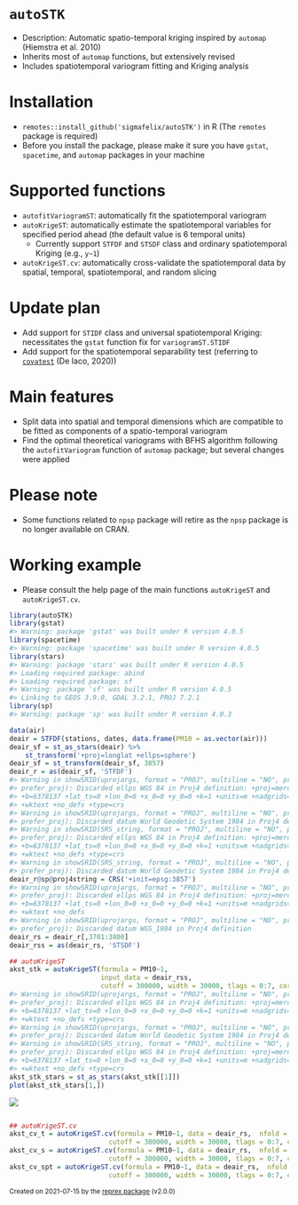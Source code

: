 # `autoSTK`
- Description: Automatic spatio-temporal kriging inspired by `automap` (Hiemstra et al. 2010)
- Inherits most of `automap` functions, but extensively revised
- Includes spatiotemporal variogram fitting and Kriging analysis

# Installation
- `remotes::install_github('sigmafelix/autoSTK')` in R (The `remotes` package is required)
- Before you install the package, please make it sure you have `gstat`, `spacetime`, and `automap` packages in your machine

# Supported functions
- `autofitVariogramST`: automatically fit the spatiotemporal variogram
- `autoKrigeST`: automatically estimate the spatiotemporal variables for specified period ahead (the default value is 6 temporal units)
    - Currently support `STFDF` and `STSDF` class and ordinary spatiotemporal Kriging (e.g., `y~1`)
- `autoKrigeST.cv`: automatically cross-validate the spatiotemporal data by spatial, temporal, spatiotemporal, and random slicing

# Update plan
- Add support for `STIDF` class and universal spatiotemporal Kriging: necessitates the `gstat` function fix for `variogramST.STIDF`
- Add support for the spatiotemporal separability test (referring to [`covatest`](https://cran.r-project.org/web/packages/covatest/index.html) (De Iaco, 2020))

# __Main features__
+ Split data into spatial and temporal dimensions which are compatible to be fitted as components of a spatio-temporal variogram
+ Find the optimal theoretical variograms with BFHS algorithm following the `autofitVariogram` function of `automap` package; but several changes were applied

# Please note
- Some functions related to `npsp` package will retire as the `npsp` package is no longer available on CRAN.

# Working example
- Please consult the help page of the main functions `autoKrigeST` and `autoKrigeST.cv`.

``` r
library(autoSTK)
library(gstat)
#> Warning: package 'gstat' was built under R version 4.0.5
library(spacetime)
#> Warning: package 'spacetime' was built under R version 4.0.5
library(stars)
#> Warning: package 'stars' was built under R version 4.0.5
#> Loading required package: abind
#> Loading required package: sf
#> Warning: package 'sf' was built under R version 4.0.5
#> Linking to GEOS 3.9.0, GDAL 3.2.1, PROJ 7.2.1
library(sp)
#> Warning: package 'sp' was built under R version 4.0.3

data(air)
deair = STFDF(stations, dates, data.frame(PM10 = as.vector(air)))
deair_sf = st_as_stars(deair) %>%
    st_transform('+proj=longlat +ellps=sphere')
deair_sf = st_transform(deair_sf, 3857)
deair_r = as(deair_sf, 'STFDF')
#> Warning in showSRID(uprojargs, format = "PROJ", multiline = "NO", prefer_proj =
#> prefer_proj): Discarded ellps WGS 84 in Proj4 definition: +proj=merc +a=6378137
#> +b=6378137 +lat_ts=0 +lon_0=0 +x_0=0 +y_0=0 +k=1 +units=m +nadgrids=@null
#> +wktext +no_defs +type=crs
#> Warning in showSRID(uprojargs, format = "PROJ", multiline = "NO", prefer_proj =
#> prefer_proj): Discarded datum World Geodetic System 1984 in Proj4 definition
#> Warning in showSRID(SRS_string, format = "PROJ", multiline = "NO", prefer_proj =
#> prefer_proj): Discarded ellps WGS 84 in Proj4 definition: +proj=merc +a=6378137
#> +b=6378137 +lat_ts=0 +lon_0=0 +x_0=0 +y_0=0 +k=1 +units=m +nadgrids=@null
#> +wktext +no_defs +type=crs
#> Warning in showSRID(SRS_string, format = "PROJ", multiline = "NO", prefer_proj =
#> prefer_proj): Discarded datum World Geodetic System 1984 in Proj4 definition
deair_r@sp@proj4string = CRS('+init=epsg:3857')
#> Warning in showSRID(uprojargs, format = "PROJ", multiline = "NO", prefer_proj =
#> prefer_proj): Discarded ellps WGS 84 in Proj4 definition: +proj=merc +a=6378137
#> +b=6378137 +lat_ts=0 +lon_0=0 +x_0=0 +y_0=0 +k=1 +units=m +nadgrids=@null
#> +wktext +no_defs
#> Warning in showSRID(uprojargs, format = "PROJ", multiline = "NO", prefer_proj =
#> prefer_proj): Discarded datum WGS_1984 in Proj4 definition
deair_rs = deair_r[,3701:3800]
deair_rss = as(deair_rs, 'STSDF')

## autoKrigeST
akst_stk = autoKrigeST(formula = PM10~1, 
                       input_data = deair_rss, 
                       cutoff = 300000, width = 30000, tlags = 0:7, cores = 8)
#> Warning in showSRID(uprojargs, format = "PROJ", multiline = "NO", prefer_proj =
#> prefer_proj): Discarded ellps WGS 84 in Proj4 definition: +proj=merc +a=6378137
#> +b=6378137 +lat_ts=0 +lon_0=0 +x_0=0 +y_0=0 +k=1 +units=m +nadgrids=@null
#> +wktext +no_defs +type=crs
#> Warning in showSRID(uprojargs, format = "PROJ", multiline = "NO", prefer_proj =
#> prefer_proj): Discarded datum World Geodetic System 1984 in Proj4 definition
#> Warning in showSRID(SRS_string, format = "PROJ", multiline = "NO", prefer_proj =
#> prefer_proj): Discarded ellps WGS 84 in Proj4 definition: +proj=merc +a=6378137
#> +b=6378137 +lat_ts=0 +lon_0=0 +x_0=0 +y_0=0 +k=1 +units=m +nadgrids=@null
#> +wktext +no_defs +type=crs
akst_stk_stars = st_as_stars(akst_stk[[1]])
plot(akst_stk_stars[1,])
```

![](https://i.imgur.com/xDadzlJ.png)

``` r

## autoKrigeST.cv
akst_cv_t = autoKrigeST.cv(formula = PM10~1, data = deair_rs,  nfold = 3, fold_dim = 'temporal', 
                         cutoff = 300000, width = 30000, tlags = 0:7, cores = 8)
akst_cv_s = autoKrigeST.cv(formula = PM10~1, data = deair_rs,  nfold = 3, fold_dim = 'spatial', 
                         cutoff = 300000, width = 30000, tlags = 0:7, cores = 8)
akst_cv_spt = autoKrigeST.cv(formula = PM10~1, data = deair_rs,  nfold = 4, fold_dim = 'spacetime', 
                         cutoff = 300000, width = 30000, tlags = 0:7, cores = 8)

```

<sup>Created on 2021-07-15 by the [reprex package](https://reprex.tidyverse.org) (v2.0.0)</sup>
